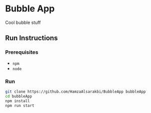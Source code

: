 # Bubble App

Cool bubble stuff

## Run Instructions

### Prerequisites

- `npm`
- `node`

### Run

```bash
git clone https://github.com/HamzaAlsarakbi/BubbleApp bubbleApp
cd bubbleApp
npm install
npm run start
```